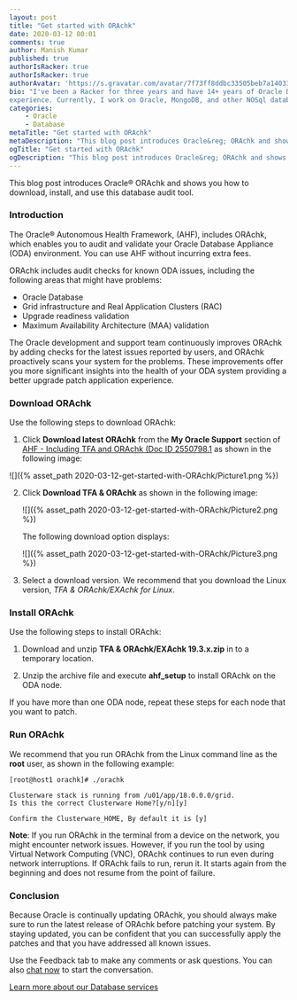 ```yaml
---
layout: post
title: "Get started with ORAchk"
date: 2020-03-12 00:01
comments: true
author: Manish Kumar
published: true
authorIsRacker: true
authorIsRacker: true
authorAvatar: 'https://s.gravatar.com/avatar/7f73ff8ddbc33505beb7a14033611a06'
bio: "I've been a Racker for three years and have 14+ years of Oracle DBA
experience. Currently, I work on Oracle, MongoDB, and other NOSql databases."
categories:
    - Oracle
    - Database
metaTitle: "Get started with ORAchk"
metaDescription: "This blog post introduces Oracle&reg; ORAchk and shows you how to download, install, and use this database audit tool."
ogTitle: "Get started with ORAchk"
ogDescription: "This blog post introduces Oracle&reg; ORAchk and shows you how to download, install, and use this database audit tool."
---
```


This blog post introduces Oracle&reg; ORAchk and shows you how to download,
install, and use this database audit tool.

<!-- more -->

### Introduction

The Oracle&reg; Autonomous Health Framework, (AHF), includes ORAchk, which
enables you to audit and validate your Oracle Database Appliance (ODA)
environment. You can use AHF without incurring extra fees.

ORAchk includes audit checks for known ODA issues, including the following
areas that might have problems:

- Oracle Database
- Grid infrastructure and Real Application Clusters (RAC)
- Upgrade readiness validation
- Maximum Availability Architecture (MAA) validation

The Oracle development and support team continuously improves ORAchk by adding
checks for the latest issues reported by users, and ORAchk proactively scans
your system for the problems.  These improvements offer you more significant
insights into the health of your ODA system providing a better upgrade patch
application experience.

### Download ORAchk

Use the following steps to download ORAchk:

1) Click **Download latest ORAchk** from the **My Oracle Support** section of
   [AHF - Including TFA and ORAchk (Doc ID 2550798.1](https://support.oracle.com/epmos/faces/DocContentDisplay?_afrLoop=314622412757815&parent=ORAchk&sourceId=download&id=2550798.1&_afrWindowMode=0&_adf.ctrl-state=hg9do8tvw_4#quickstart)
   as shown in the following image:

  ![]({% asset_path 2020-03-12-get-started-with-ORAchk/Picture1.png %})

2) Click **Download TFA & ORAchk**  as shown in the following image:

   ![]({% asset_path 2020-03-12-get-started-with-ORAchk/Picture2.png %})

   The following download option displays:

   ![]({% asset_path 2020-03-12-get-started-with-ORAchk/Picture3.png %})

3) Select a download version. We recommend that you download the Linux version,
   *TFA & ORAchk/EXAchk for Linux*.

### Install ORAchk

Use the following steps to install ORAchk:

1. Download and unzip **TFA & ORAchk/EXAchk 19.3.x.zip** in to a temporary
   location.

2. Unzip the archive file and execute **ahf_setup** to install ORAchk on the
   ODA node.

If you have more than one ODA node, repeat these steps for each node that you
want to patch.

### Run ORAchk

We recommend that you run ORAchk from the Linux command line as the **root**
user, as shown in the following example:

    [root@host1 orachk]# ./orachk

    Clusterware stack is running from /u01/app/18.0.0.0/grid.
    Is this the correct Clusterware Home?[y/n][y]

    Confirm the Clusterware_HOME, By default it is [y]

**Note**: If you run ORAchk in the terminal from a device on the network, you
might encounter network issues. However, if you run the tool by using Virtual
Network Computing (VNC), ORAchk continues to run even during network
interruptions. If ORAchk fails to run, rerun it.  It starts again from the
beginning and does not resume from the point of failure.

### Conclusion

Because Oracle is continually updating ORAchk, you should always make sure to
run the latest release of ORAchk before patching your system. By staying
updated, you can be confident that you can successfully apply the patches and
that you have addressed all known issues.

Use the Feedback tab to make any comments or ask questions. You can also
[chat now](https://www.rackspace.com/#chat) to start the conversation.

<a class="cta teal" id="cta" href="https://www.rackspace.com/dba-services">Learn more about our Database services</a>
